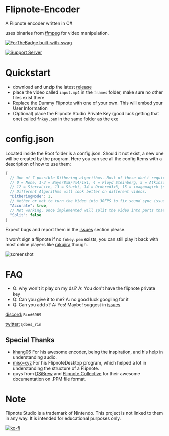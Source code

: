 # Flipnote-Encoder

A Flipnote encoder written in C#

uses binaries from [ffmpeg](https://ffmpeg.org) for video manipulation.

[![ForTheBadge built-with-swag](http://ForTheBadge.com/images/badges/built-with-swag.svg)](https://github.com/RinLovesYou) 

[![Support Server](https://img.shields.io/discord/815244291366453259.svg?label=Support_Server&logo=Discord&colorB=7289da&style=for-the-badge)](https://discord.gg/MBM9ZeAjna)

# Quickstart
* download and unzip the latest [release](https://github.com/RinLovesYou/Flipnote-Encoder/releases) 
* place the video called `input.mp4` in the `frames` folder, make sure no other files exist there
* Replace the Dummy Flipnote with one of your own. This will embed your User Information
* (Optional) place the Flipnote Studio Private Key (good luck getting that one) called `fnkey.pem` in the same folder as the exe

# config.json
Located inside the Root folder is a config.json. Should it not exist, a new one will be created by the program.
Here you can see all the config Items with a description of how to use them:
```Java
{
  // One of 7 possible Dithering algorithms. Most of these don't require imagemagick to be installed, except for the last one.
  // 0 = None, 1-3 = Bayer8x8/4x4/1x1, 4 = Floyd Steinberg, 5 = Atkinson, 6 = Burkes, 7 = Jarvis, 8 = Sierra3, 9 = StevensonArce, 10 = Sierra2, 11 = Sierra3 (duplicate) 
  // 12 = SierraLite, 13 = Stucki, 14 = Ordered3x3, 15 = imagemagick (needs to be installed)
  // Different Algorithms will look better on different videos.
  "DitheringMode": 1,
  // Wether or not to turn the Video into 30FPS to fix sound sync issues. Is on by default to avoid these issues. Saves a bit on filesize if turned to false
  "Accurate": true,
  // Not working, once implemented will split the video into parts that are all playable on a dsi/3ds
  "Split": false
}
```

Expect bugs and report them in the [issues](https://github.com/RinLovesYou/Flipnote-Encoder/issues) section please.

it won't sign a flipnote if no `fnkey.pem` exists, you can still play it back with most online players like [rakujira](https://flipnote.rakujira.jp) though.

![screenshot](https://media.discordapp.net/attachments/738116823035150356/812439551930007582/unknown.png)

# FAQ
* Q: why won't it play on my dsi? A: You don't have the flipnote private key
* Q: Can you give it to me? A: no good luck googling for it
* Q: Can you add x? A: Yes! Maybe! suggest in [issues](https://github.com/RinLovesYou/Flipnote-Signer/issues)

[discord:](https://discord.gg/MBM9ZeAjna) `Rin#6969`

[twitter:](https://twitter.com/does_rin) `@does_rin`

## Special Thanks
* [khang06](https://github.com/khang06) For his awesome encoder, being the inspiration, and his help in understanding audio.
* [miso-xyz](https://github.com/miso-xyz) For his FlipnoteDesktop program, which helped a lot in understanding the structure of a Flipnote.
* guys from [DSiBrew](https://dsibrew.org/wiki/Main_Page) and [Flipnote Collective](https://github.com/Flipnote-Collective) for their awesome documentation on .PPM file format.

# Note
Flipnote Studio is a trademark of Nintendo. This project is not linked to them in any way. It is intended for educational purposes only.

[![ko-fi](https://www.ko-fi.com/img/githubbutton_sm.svg)](https://ko-fi.com/K3K61YCS7)
